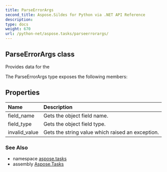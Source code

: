 ```yaml
---
title: ParseErrorArgs
second_title: Aspose.Sildes for Python via .NET API Reference
description: 
type: docs
weight: 670
url: /python-net/aspose.tasks/parseerrorargs/
---
```


## ParseErrorArgs class

Provides data for the

The ParseErrorArgs type exposes the following members:
## Properties
| Name | Description |
| :- | :- |
|field_name|Gets the object field name.|
|field_type|Gets the object field type.|
|invalid_value|Gets the string value which raised an exception.|

### See Also

* namespace [aspose.tasks](/tasks/python-net/aspose.tasks/)
* assembly [Aspose.Tasks](/tasks/python-net/)

